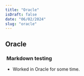 ```yaml
---
title: "Oracle"
isDraft: false
date: "06/02/2024"
slug: "oracle"
---
```


## Oracle

###  Markdown testing

- Worked in Oracle for some time.

